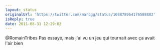 ```yaml
---
layout: status
originalUrl: 'https://twitter.com/marcgg/status/108878964176588802'
isReply: true
date: 2011-08-31 12:29:02
---
```


@RomainTribes Pas essayé, mais j'ai vu un jeu qui tournait avec ça avait l'air bien
